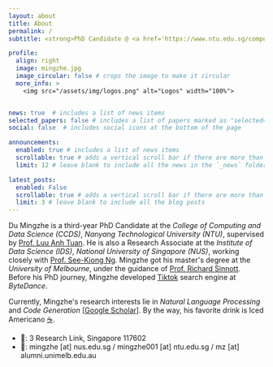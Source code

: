 ```yaml
---
layout: about
title: About
permalink: /
subtitle: <strong>PhD Candidate @ <a href='https://www.ntu.edu.sg/computing'>NTU CCDS</a> / Research Associate @ <a href='https://ids.nus.edu.sg/'>NUS IDS</a> / Research Engineer @ <a href='https://cisco-nus.nus.edu.sg/'>CISCO NUS</a></strong>

profile:
  align: right
  image: mingzhe.jpg
  image_circular: false # crops the image to make it circular
  more_info: >
    <img src="/assets/img/logos.png" alt="Logos" width="100%">


news: true  # includes a list of news items
selected_papers: false # includes a list of papers marked as "selected={true}"
social: false  # includes social icons at the bottom of the page

announcements:
  enabled: true # includes a list of news items
  scrollable: true # adds a vertical scroll bar if there are more than 3 news items
  limit: 12 # leave blank to include all the news in the `_news` folder

latest_posts:
  enabled: False
  scrollable: true # adds a vertical scroll bar if there are more than 3 new posts items
  limit: 3 # leave blank to include all the blog posts
---
```


Du Mingzhe is a third-year PhD Candidate at the *College of Computing and Data Science (CCDS)*, *Nanyang Technological University (NTU)*, supervised by [Prof. Luu Anh Tuan](https://tuanluu.github.io/). He is also a Research Associate at the *Institute of Data Science (IDS)*, *National University of Singapore (NUS)*, working closely with [Prof. See-Kiong Ng](https://www.comp.nus.edu.sg/~ngsk/). Mingzhe got his master's degree at the *University of Melbourne*, under the guidance of [Prof. Richard Sinnott](https://findanexpert.unimelb.edu.au/profile/342078-richard-sinnott). Before his PhD journey, Mingzhe developed [Tiktok](https://www.tiktok.com/) search engine at *ByteDance*.

Currently, Mingzhe's research interests lie in *Natural Language Processing* and *Code Generation* [[Google Scholar](https://scholar.google.com/citations?user=CJHW1IgAAAAJ)]. By the way, his favorite drink is Iced Americano [☕️](https://www.buymeacoffee.com/mingzhe).

<!-- **Contact Info:** -->
- 📮: 3 Research Link, Singapore 117602
- 📧: mingzhe [at] nus.edu.sg / mingzhe001 [at] ntu.edu.sg / mz [at] alumni.unimelb.edu.au
